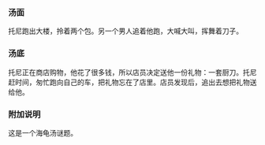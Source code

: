 
### 汤面

托尼跑出大楼，拎着两个包。另一个男人追着他跑，大喊大叫，挥舞着刀子。

### 汤底

托尼正在商店购物，他花了很多钱，所以店员决定送他一份礼物：一套厨刀。托尼赶时间，匆忙跑向自己的车，把礼物忘在了店里。店员发现后，追出去想把礼物送给他。

### 附加说明
这是一个海龟汤谜题。
